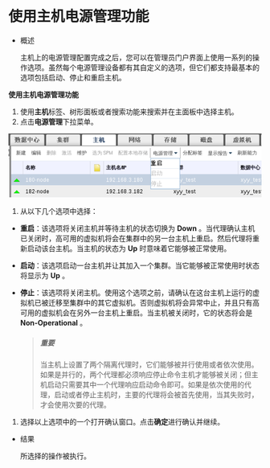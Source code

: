 # 使用主机电源管理功能

* 概述

  主机上的电源管理配置完成之后，您可以在管理员门户界面上使用一系列的操作选项。虽然每个电源管理设备都有其自定义的选项，但它们都支持最基本的选项包括启动、停止和重启主机。

**使用主机电源管理功能**

1. 使用**主机**标签、树形面板或者搜索功能来搜索并在主面板中选择主机。
1. 点击**电源管理**下拉菜单。

![电源管理功能](../images/Hosts-Power_Management_Functions.png)

1. 从以下几个选项中选择：

  * **重启**：该选项将关闭主机并等待主机的状态切换为 **Down** 。当代理确认主机已关闭时，高可用的虚拟机将会在集群中的另一台主机上重启。然后代理将重新启动该台主机。当主机的状态为 **Up** 时意味着它能够被正常使用。
  * **启动**：该选项启动一台主机并让其加入一个集群。当它能够被正常使用时状态将显示为 **Up** 。
  * **停止**：该选项将关闭主机。使用这个选项之前，请确认在这台主机上运行的虚拟机已被迁移至集群中的其它虚拟机。否则虚拟机将会异常中止，并且只有高可用的虚拟机会在另外一台主机上重启。当主机被关闭时，它的状态将会是 **Non-Operational** 。

    > ##### 重要
    > 当主机上设置了两个隔离代理时，它们能够被并行使用或者依次使用。如果是并行的，两个代理都必须响应停止命令主机才能够被关闭；但主机启动只需要其中一个代理响应启动命令即可。如果是依次使用的代理，启动或者停止主机时，主要的代理将会被首先使用，当其失败时，才会使用次要的代理。

1. 选择以上选项中的一个打开确认窗口。点击**确定**进行确认并继续。

* 结果

  所选择的操作被执行。
